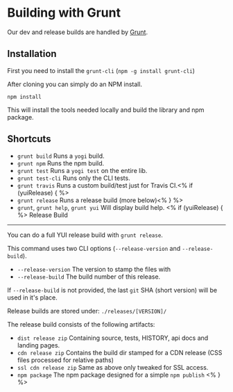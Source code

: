 Building with Grunt
==============

Our dev and release builds are handled by [Grunt](http://gruntjs.com/).

Installation
------------

First you need to install the `grunt-cli` (`npm -g install grunt-cli`)

After cloning you can simply do an NPM install.

`npm install`

This will install the tools needed locally and build the library and npm package.

Shortcuts
---------

 * `grunt build` Runs a `yogi` build.
 * `grunt npm` Runs the npm build.
 * `grunt test` Runs a `yogi test` on the entire lib.
 * `grunt test-cli` Runs only the CLI tests.
 * `grunt travis` Runs a custom build/test just for Travis CI.<% if (yuiRelease) { %>
 * `grunt release` Runs a release build (more below)<% } %>
 * `grunt`, `grunt help`, `grunt yui` Will display build help.
<% if (yuiRelease) { %>
Release Build
-------------

You can do a full YUI release build with `grunt release`.

This command uses two CLI options (`--release-version` and `--release-build`).

 * `--release-version` The version to stamp the files with
 * `--release-build` The build number of this release.

If `--release-build` is not provided, the last `git` SHA (short version) will be used in it's place.

Release builds are stored under: `./releases/[VERSION]/`

The release build consists of the following artifacts:

 * `dist release zip` Containing source, tests, HISTORY, api docs and landing pages.
 * `cdn release zip` Contains the build dir stamped for a CDN release (CSS files processed for relative paths)
 * `ssl cdn release zip` Same as above only tweaked for SSL access.
 * `npm package` The npm package designed for a simple `npm publish`
<% } %>
